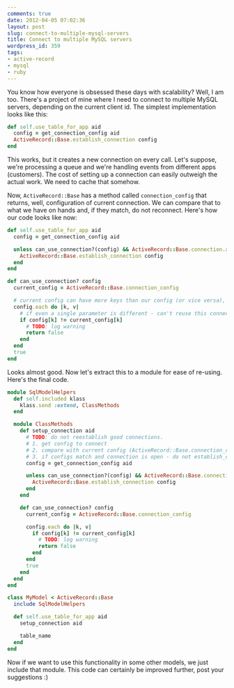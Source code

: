 ```yaml
---
comments: true
date: 2012-04-05 07:02:36
layout: post
slug: connect-to-multiple-mysql-servers
title: Connect to multiple MySQL servers
wordpress_id: 359
tags:
- active-record
- mysql
- ruby
---
```


You know how everyone is obsessed these days with scalability? Well, I am too. There's a project of mine where I need to connect to multiple MySQL servers, depending on the current client id. The simplest implementation looks like this:

``` ruby
def self.use_table_for_app aid
  config = get_connection_config aid
  ActiveRecord::Base.establish_connection config
end
```

This works, but it creates a new connection on every call. Let's suppose, we're processing a queue and we're handling events from different apps (customers). The cost of setting up a connection can easily outweigh the actual work. We need to cache that somehow.

Now, `ActiveRecord::Base` has a method called `connection_config` that returns, well, configuration of current connection. We can compare that to what we have on hands and, if they match, do not reconnect. Here's how our code looks like now:

``` ruby
def self.use_table_for_app aid
  config = get_connection_config aid

  unless can_use_connection?(config) && ActiveRecord::Base.connection.active?
    ActiveRecord::Base.establish_connection config
  end
end

def can_use_connection? config
  current_config = ActiveRecord::Base.connection_config

  # current config can have more keys than our config (or vice versa), so simple hash comparison doesn't work.
  config.each do |k, v|
    # if even a single parameter is different - can't reuse this connection.
    if config[k] != current_config[k]
      # TODO: log warning
      return false
    end
  end
  true
end
```

Looks almost good. Now let's extract this to a module for ease of re-using. Here's the final code.
    
``` ruby
module SqlModelHelpers
  def self.included klass
    klass.send :extend, ClassMethods
  end

  module ClassMethods
    def setup_connection aid
      # TODO: do not reestablish good connections.
      # 1. get config to connect
      # 2. compare with current config (ActiveRecord::Base.connection_config)
      # 3. if configs match and connection is open - do not establish_connection
      config = get_connection_config aid

      unless can_use_connection?(config) && ActiveRecord::Base.connection.active?
        ActiveRecord::Base.establish_connection config
      end
    end

    def can_use_connection? config
      current_config = ActiveRecord::Base.connection_config

      config.each do |k, v|
        if config[k] != current_config[k]
          # TODO: log warning
          return false
        end
      end
      true
    end
  end
end

class MyModel < ActiveRecord::Base
  include SqlModelHelpers

  def self.use_table_for_app aid
    setup_connection aid

    table_name
  end
end
```

Now if we want to use this functionality in some other models, we just include that module. This code can certainly be improved further, post your suggestions :)



